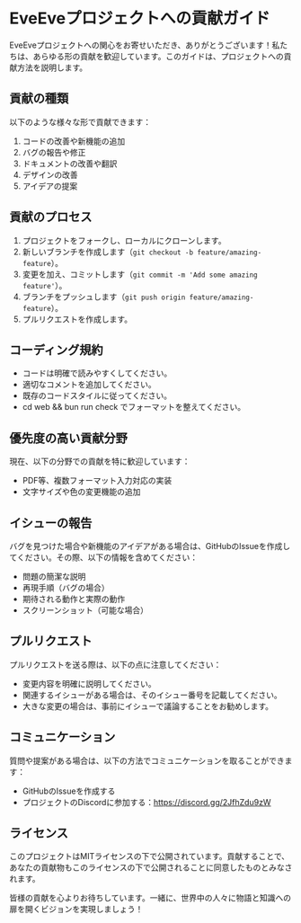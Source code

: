 # EveEveプロジェクトへの貢献ガイド

EveEveプロジェクトへの関心をお寄せいただき、ありがとうございます！私たちは、あらゆる形の貢献を歓迎しています。このガイドは、プロジェクトへの貢献方法を説明します。

## 貢献の種類

以下のような様々な形で貢献できます：

1. コードの改善や新機能の追加
2. バグの報告や修正
3. ドキュメントの改善や翻訳
4. デザインの改善
5. アイデアの提案

## 貢献のプロセス

1. プロジェクトをフォークし、ローカルにクローンします。
2. 新しいブランチを作成します（`git checkout -b feature/amazing-feature`）。
3. 変更を加え、コミットします（`git commit -m 'Add some amazing feature'`）。
4. ブランチをプッシュします（`git push origin feature/amazing-feature`）。
5. プルリクエストを作成します。

## コーディング規約

- コードは明確で読みやすくしてください。
- 適切なコメントを追加してください。
- 既存のコードスタイルに従ってください。
- cd web && bun run check  でフォーマットを整えてください。



## 優先度の高い貢献分野

現在、以下の分野での貢献を特に歓迎しています：

- PDF等、複数フォーマット入力対応の実装
- 文字サイズや色の変更機能の追加

## イシューの報告

バグを見つけた場合や新機能のアイデアがある場合は、GitHubのIssueを作成してください。その際、以下の情報を含めてください：

- 問題の簡潔な説明
- 再現手順（バグの場合）
- 期待される動作と実際の動作
- スクリーンショット（可能な場合）

## プルリクエスト

プルリクエストを送る際は、以下の点に注意してください：

- 変更内容を明確に説明してください。
- 関連するイシューがある場合は、そのイシュー番号を記載してください。
- 大きな変更の場合は、事前にイシューで議論することをお勧めします。

## コミュニケーション

質問や提案がある場合は、以下の方法でコミュニケーションを取ることができます：

- GitHubのIssueを作成する
- プロジェクトのDiscordに参加する：https://discord.gg/2JfhZdu9zW

## ライセンス

このプロジェクトはMITライセンスの下で公開されています。貢献することで、あなたの貢献物もこのライセンスの下で公開されることに同意したものとみなされます。

皆様の貢献を心よりお待ちしています。一緒に、世界中の人々に物語と知識への扉を開くビジョンを実現しましょう！